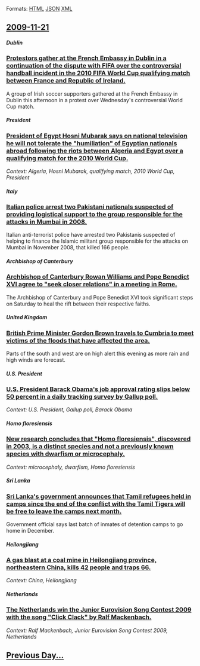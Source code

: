 
Formats: [HTML](2009/11/21/index.html)  [JSON](2009/11/21/index.json)  [XML](2009/11/21/index.xml)  

## [2009-11-21](/news/2009/11/21/index.md)

##### Dublin
### [ Protestors gather at the French Embassy in Dublin in a continuation of the dispute with FIFA over the controversial handball incident in the 2010 FIFA World Cup qualifying match between France and Republic of Ireland. ](/news/2009/11/21/protestors-gather-at-the-french-embassy-in-dublin-in-a-continuation-of-the-dispute-with-fifa-over-the-controversial-handball-incident-in-th.md)
A group of Irish soccer supporters gathered at the French Embassy in Dublin this afternoon in a protest over Wednesday&#39;s controversial World Cup match.

##### President
### [ President of Egypt Hosni Mubarak says on national television he will not tolerate the "humiliation" of Egyptian nationals abroad following the riots between Algeria and Egypt over a qualifying match for the 2010 World Cup. ](/news/2009/11/21/president-of-egypt-hosni-mubarak-says-on-national-television-he-will-not-tolerate-the-humiliation-of-egyptian-nationals-abroad-following.md)
_Context: Algeria, Hosni Mubarak, qualifying match, 2010 World Cup, President_

##### Italy
### [ Italian police arrest two Pakistani nationals suspected of providing logistical support to the group responsible for the attacks in Mumbai in 2008. ](/news/2009/11/21/italian-police-arrest-two-pakistani-nationals-suspected-of-providing-logistical-support-to-the-group-responsible-for-the-attacks-in-mumbai.md)
Italian anti-terrorist police have arrested two Pakistanis suspected of helping to finance the Islamic militant group responsible for the attacks on Mumbai in November 2008, that killed 166 people.

##### Archbishop of Canterbury
### [ Archbishop of Canterbury Rowan Williams and Pope Benedict XVI agree to "seek closer relations" in a meeting in Rome. ](/news/2009/11/21/archbishop-of-canterbury-rowan-williams-and-pope-benedict-xvi-agree-to-seek-closer-relations-in-a-meeting-in-rome.md)
The Archbishop of Canterbury and Pope Benedict XVI took significant steps on Saturday to heal the rift between their respective faiths.

##### United Kingdom
### [ British Prime Minister Gordon Brown travels to Cumbria to meet victims of the floods that have affected the area. ](/news/2009/11/21/british-prime-minister-gordon-brown-travels-to-cumbria-to-meet-victims-of-the-floods-that-have-affected-the-area.md)
Parts of the south and west are on high alert this evening as more rain and high winds are forecast.

##### U.S. President
### [ U.S. President Barack Obama's job approval rating slips below 50 percent in a daily tracking survey by Gallup poll. ](/news/2009/11/21/u-s-president-barack-obama-s-job-approval-rating-slips-below-50-percent-in-a-daily-tracking-survey-by-gallup-poll.md)
_Context: U.S. President, Gallup poll, Barack Obama_

##### Homo floresiensis
### [ New research concludes that "Homo floresiensis", discovered in 2003, is a distinct species and not a previously known species with dwarfism or microcephaly. ](/news/2009/11/21/new-research-concludes-that-homo-floresiensis-discovered-in-2003-is-a-distinct-species-and-not-a-previously-known-species-with-dwarfism.md)
_Context: microcephaly, dwarfism, Homo floresiensis_

##### Sri Lanka
### [ Sri Lanka's government announces that Tamil refugees held in camps since the end of the conflict with the Tamil Tigers will be free to leave the camps next month. ](/news/2009/11/21/sri-lanka-s-government-announces-that-tamil-refugees-held-in-camps-since-the-end-of-the-conflict-with-the-tamil-tigers-will-be-free-to-leav.md)
Government official says last batch of inmates of detention camps to go home in December.

##### Heilongjiang
### [ A gas blast at a coal mine in Heilongjiang province, northeastern China, kills 42 people and traps 66. ](/news/2009/11/21/a-gas-blast-at-a-coal-mine-in-heilongjiang-province-northeastern-china-kills-42-people-and-traps-66.md)
_Context: China, Heilongjiang_

##### Netherlands
### [ The Netherlands win the Junior Eurovision Song Contest 2009 with the song "Click Clack" by Ralf Mackenbach. ](/news/2009/11/21/the-netherlands-win-the-junior-eurovision-song-contest-2009-with-the-song-click-clack-by-ralf-mackenbach.md)
_Context: Ralf Mackenbach, Junior Eurovision Song Contest 2009, Netherlands_

## [Previous Day...](/news/2009/11/20/index.md)

